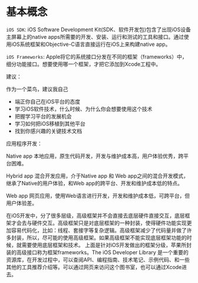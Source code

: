 基本概念
 =
 
`iOS SDK`: iOS Software Development Kit(SDK、软件开发包)包含了出现iOS设备主屏幕上的native apps所需要的开发、安装、运行和测试的工具和接口。通过使用iOS系统框架和Objective-C语言直接运行在iOS上来构建native app。

`iOS Frameworks`: Apple将它的系统接口分发在不同的框架（frameworks）中，细分功能接口。想要使用哪一个框架，才把它添加到Xcode工程中。

建议：

作为一个菜鸟，建议我自己

* 端正你自己在iOS平台的态度
* 学习iOS软件技术，什么时候、为什么你会想要使用这个技术
* 把握学习平台的发展机会
* 学习如何把iOS移植到其他平台
* 找到你感兴趣的关键技术文档 

应用程序开发：  

Native app 本地应用，原生代码开发，开发与维护成本高，用户体验优秀，跨平台困难。 

Hybrid app 混合开发应用，介于Native app 和 Web app之间的混合开发模式，继承了Native的用户体验，和Web app的跨平台、开发和维护成本低的特点。 

Web app 网页应用，使用Web语言进行开发，开发和维护成本低，可跨平台，但用户体验差。

在iOS开发中，分了很多层级，高级框架并不会直接去底层硬件直接交互，底层框架才会去与硬件交互。高级框架只是对底层框架的一种封装，使得硬件功能实现更加容易代码化，比如：线程、套接字等复杂逻辑。高级框架减少了代码量并做了许多封装，所以，尽可能的使用高级框架。如果高级框架不能实现底层框架功能的时候，就需要使用底层框架和技术。  上面是针对iOS开发做出的框架分级，苹果所封装的高级接口称为框架frameworks。The iOS Developer Library 是一个重要的资源库，在开发过程中，可以查阅API、编程指南、技术笔记、示例代码、和一些其他的工具推荐介绍等。可以通过网页来访问这个图书室，也可以通过Xcode进去。

